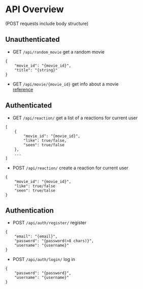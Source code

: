 # API Overview
(POST requests include body structure)
## Unauthenticated
- GET `/api/random_movie` get a random movie
```
{
    "movie_id": "{movie_id}",
    "title": "{string}"
}
```
- GET `/api/movie/{movie_id}` get info about a movie   
[reference](https://developers.themoviedb.org/3/movies/get-movie-details)

## Authenticated
- GET  `/api/reaction/` get a list of a reactions for current user
```
[
    {
        "movie_id": "{movie_id}",
        "like": true/false,
        "seen": true/false
    },
    ...
]
```
- POST `/api/reaction/` create a reaction for current user
```
{
    "movie_id": "{movie_id}",
    "like": true/false
    "seen": true/talse
}
```

## Authentication
- POST `/api/auth/register/` register 
```
{
    "email": "{email}",
    "password": "{password(>8 chars)}",
    "username": "{username}"
}
```
- POST `/api/auth/login/` log in
```
{
    "password": "{password}",
    "username": "{username}"
}
```

